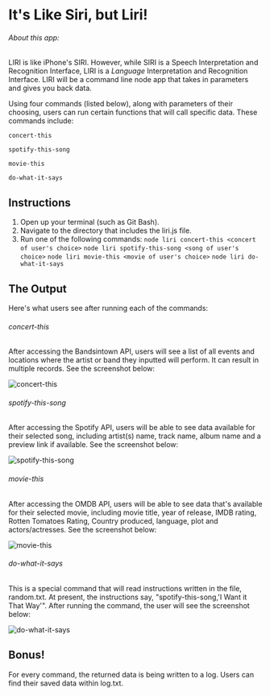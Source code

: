 # It's Like Siri, but Liri!

###### About this app:

LIRI is like iPhone's SIRI. However, while SIRI is a Speech Interpretation and Recognition Interface, LIRI is a _Language_ Interpretation and Recognition Interface. LIRI will be a command line node app that takes in parameters and gives you back data.

Using four commands (listed below), along with parameters of their choosing, users can run certain functions that will call specific data. These commands include:

```concert-this```

```spotify-this-song```

```movie-this```

```do-what-it-says```

## Instructions

1. Open up your terminal (such as Git Bash).
2. Navigate to the directory that includes the liri.js file.
3. Run one of the following commands:
    ```node liri concert-this <concert of user's choice>```
    ```node liri spotify-this-song <song of user's choice>```
    ```node liri movie-this <movie of user's choice>```
    ```node liri do-what-it-says```

## The Output

Here's what users see after running each of the commands:

###### concert-this

After accessing the Bandsintown API, users will see a list of all events and locations where the artist or band they inputted will perform. It can result in multiple records. See the screenshot below:

![concert-this](assets/images/concert-this.png)

###### spotify-this-song

After accessing the Spotify API, users will be able to see data available for their selected song, including artist(s) name, track name, album name and a preview link if available. See the screenshot below:

![spotify-this-song](assets/images/spotify-this-song.png)

###### movie-this

After accessing the OMDB API, users will be able to see data that's available for their selected movie, including movie title, year of release, IMDB rating, Rotten Tomatoes Rating, Country produced, language, plot and actors/actresses. See the screenshot below:

![movie-this](assets/images/movie-this.png)

###### do-what-it-says

This is a special command that will read instructions written in the file, random.txt. At present, the instructions say, "spotify-this-song,'I Want it That Way'". After running the command, the user will see the screenshot below:

![do-what-it-says](assets/images/do-what-it-says.png)

## Bonus!

For every command, the returned data is being written to a log. Users can find their saved data within log.txt.
